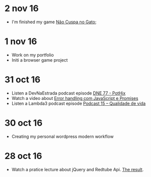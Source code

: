# 2 nov 16
* I'm finished my game [Não Cuspa no Gato](http://ogilvieira.com.br/nao-cuspa-no-gato/);

# 1 nov 16
* Work on my portfolio
* Initi a browser game project

# 31 oct 16
* Listen a DevNaEstrada podcast episode [DNE 77 - PotHix](http://devnaestrada.com.br/2016/10/28/pothix.html)
* Watch a video about [Error handling com JavaScript e Promises](https://www.youtube.com/watch?v=ZgWyha2d6iY)
* Listen a Lambda3 podcast episode [Podcast 15 – Qualidade de vida](https://blog.lambda3.com.br/2016/10/podcast-15-qualidade-de-vida/)

# 30 oct 16
* Creating my personal wordpress modern workflow

# 28 oct 16
* Watch a pratice lecture about jQuery and Redtube Api. [The result](https://github.com/ogilvieira/netcoders-redtubeapi).
